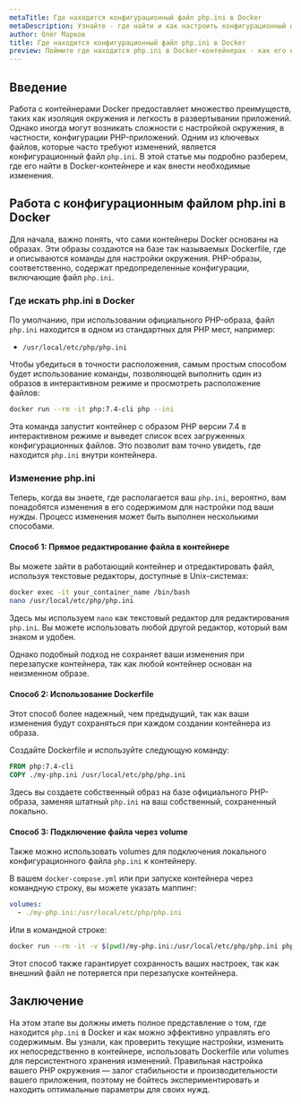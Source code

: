 ```yaml
---
metaTitle: Где находится конфигурационный файл php.ini в Docker
metaDescription: Узнайте - где найти и как настроить конфигурационный файл php.ini в Docker-контейнерах чтобы оптимизировать работу ваших приложений
author: Олег Марков
title: Где находится конфигурационный файл php.ini в Docker
preview: Поймите где находится php.ini в Docker-контейнерах - как его найти и изменить чтобы ваш PHP-код работал эффективно и стабильно
---
```


## Введение

Работа с контейнерами Docker предоставляет множество преимуществ, таких как изоляция окружения и легкость в развертывании приложений. Однако иногда могут возникать сложности с настройкой окружения, в частности, конфигурации PHP-приложений. Одним из ключевых файлов, которые часто требуют изменений, является конфигурационный файл `php.ini`. В этой статье мы подробно разберем, где его найти в Docker-контейнере и как внести необходимые изменения.

## Работа с конфигурационным файлом php.ini в Docker

Для начала, важно понять, что сами контейнеры Docker основаны на образах. Эти образы создаются на базе так называемых Dockerfile, где и описываются команды для настройки окружения. PHP-образы, соответственно, содержат предопределенные конфигурации, включающие файл `php.ini`.

### Где искать php.ini в Docker

По умолчанию, при использовании официального PHP-образа, файл `php.ini` находится в одном из стандартных для PHP мест, например:

- `/usr/local/etc/php/php.ini`

Чтобы убедиться в точности расположения, самым простым способом будет использование команды, позволяющей выполнить один из образов в интерактивном режиме и просмотреть расположение файлов:

```bash
docker run --rm -it php:7.4-cli php --ini
```

Эта команда запустит контейнер с образом PHP версии 7.4 в интерактивном режиме и выведет список всех загруженных конфигурационных файлов. Это позволит вам точно увидеть, где находится `php.ini` внутри контейнера.

### Изменение php.ini

Теперь, когда вы знаете, где располагается ваш `php.ini`, вероятно, вам понадобятся изменения в его содержимом для настройки под ваши нужды. Процесс изменения может быть выполнен несколькими способами.

#### Способ 1: Прямое редактирование файла в контейнере

Вы можете зайти в работающий контейнер и отредактировать файл, используя текстовые редакторы, доступные в Unix-системах:

```bash
docker exec -it your_container_name /bin/bash
nano /usr/local/etc/php/php.ini
```

Здесь мы используем `nano` как текстовый редактор для редактирования `php.ini`. Вы можете использовать любой другой редактор, который вам знаком и удобен.

Однако подобный подход не сохраняет ваши изменения при перезапуске контейнера, так как любой контейнер основан на неизменном образе.

#### Способ 2: Использование Dockerfile

Этот способ более надежный, чем предыдущий, так как ваши изменения будут сохраняться при каждом создании контейнера из образа.

Создайте Dockerfile и используйте следующую команду:

```dockerfile
FROM php:7.4-cli
COPY ./my-php.ini /usr/local/etc/php/php.ini
```

Здесь вы создаете собственный образ на базе официального PHP-образа, заменяя штатный `php.ini` на ваш собственный, сохраненный локально.

#### Способ 3: Подключение файла через volume

Также можно использовать volumes для подключения локального конфигурационного файла `php.ini` к контейнеру.

В вашем `docker-compose.yml` или при запуске контейнера через командную строку, вы можете указать маппинг:

```yaml
volumes:
  - ./my-php.ini:/usr/local/etc/php/php.ini
```

Или в командной строке:

```bash
docker run --rm -it -v $(pwd)/my-php.ini:/usr/local/etc/php/php.ini php:7.4-cli
```

Этот способ также гарантирует сохранность ваших настроек, так как внешний файл не потеряется при перезапуске контейнера.

## Заключение

На этом этапе вы должны иметь полное представление о том, где находится `php.ini` в Docker и как можно эффективно управлять его содержимым. Вы узнали, как проверить текущие настройки, изменить их непосредственно в контейнере, использовать Dockerfile или volumes для персистентного хранения изменений. Правильная настройка вашего PHP окружения — залог стабильности и производительности вашего приложения, поэтому не бойтесь экспериментировать и находить оптимальные параметры для своих нужд.